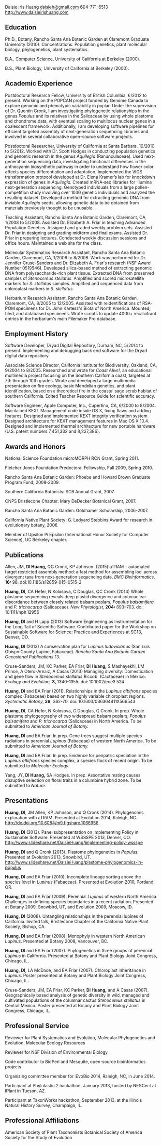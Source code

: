 Daisie Iris Huang
daisieh@gmail.com
604-771-6513
http://www.daisieirishuang.com

## Education

Ph.D., Botany, Rancho Santa Ana Botanic Garden at Claremont Graduate
University (2010).
Concentrations: Population genetics, plant molecular biology,
phylogenetics, plant systematics.

B.A., Computer Science, University of California at Berkeley (2000).

B.S., Plant Biology, University of California at Berkeley (2000).

## Academic Experience

Postdoctoral Research Fellow, University of British Columbia, 6/2012 to
present. Working on the POPCAN project funded by Genome Canada to
explore genomic and phenotypic variability in poplar. Under the
supervision of Dr. Quentin Cronk, I am investigating phylogenetic
relationships in the genus _Populus_ and its relatives in the Salicaceae
by using whole plastome and chondrome data, with eventual scaling to
multilocus nuclear genes in a coalescent framework. Additionally, I am
developing software pipelines for efficient targeted assembly of
next-generation sequencing libraries and involved in several
collaborative open-source software projects.

Postdoctoral Researcher, University of California at Santa Barbara.
10/2010 to 5/2012. Worked with Dr. Scott Hodges in conducting population
genetics and genomic research in the genus _Aquilegia_ (Ranunculaceae).
Used next-generation sequencing data, investigating functional
differences in the anthocyanin biosynthetic pathway in order to
understand how flower color affects species differentiation and
adaptation. Implemented the VIGS transformation protocol developed at
Dr. Elena Kramer’s lab for knockdown expression of genes in _Aquilegia._
Created mRNA-seq libraries for Illumina next-generation sequencing.
Genotyped individuals from a large pollen-competition study involving
over 1000 genetic individuals and analyzed the resulting dataset.
Developed a method for extracting genomic DNA from inviable _Aquilegia_
seeds, allowing genetic data to be obtained from materials previously
thought to be unusable.

Teaching Assistant, Rancho Santa Ana Botanic Garden, Claremont, CA,
1/2008 to 5/2008. Assisted Dr. Elizabeth A. Friar in teaching Advanced
Population Genetics. Assigned and graded weekly problem sets. Assisted
Dr. Friar in designing and grading midterm and final exams. Assisted Dr.
Friar in preparing lectures. Conducted weekly discussion sessions and
office hours. Maintained a web site for the class.

Molecular Systematics Research Assistant, Rancho Santa Ana Botanic
Garden, Claremont, CA, 1/2006 to 8/2008. Work was performed for Dr.
Jennifer Cruse-Sanders and Dr. Elizabeth A. Friar's research (NSF Award
Number 0519546). Developed silica-based method of extracting genomic DNA
from polysaccharide-rich plant tissue. Extracted DNA from preserved
samples of _Stenocereus stellatus_. Amplified and scored microsatellite
markers for _S. stellatus_ samples. Amplified and sequenced data from
chloroplast markers in _S. stellatus._

Herbarium Research Assistant, Rancho Santa Ana Botanic Garden,
Claremont, CA, 8/2005 to 12/2005. Assisted with reidentifications of
RSA-POM specimens for Dr. John Kartesz's Biota of North America.
Mounted, filed, and databased specimens. Wrote scripts to update 4000+
recalcitrant entries in the herbarium's main Filemaker Pro database.

## Employment History

Software Developer, Dryad Digital Repository, Durham, NC, 5/2014 to
present. Implementing and debugging back end software for the Dryad
digital data repository.

Associate Science Director, California Institute for Biodiversity,
Oakland, CA, 9/2004 to 8/2005. Researched and wrote for _Coast Alive!,_
an educational multimedia project focusing on the Southern California
coast, targeted at 7th through 10th grades. Wrote and developed a large
multimedia presentation on fire ecology, basic Mendelian genetics, and
plant identification, based on a theoretical fire in the coastal sage
scrub habitat of southern California. Edited Teacher Resource Guide for
scientific accuracy.

Software Engineer, Apple Computer, Inc., Cupertino, CA, 6/2000 to
8/2004. Maintained KEXT Management code inside OS X, fixing flaws and
adding features. Designed and implemented KEXT integrity verification
system. Designed architecture for KEXT management features in Mac OS X
10.4. Designed and implemented thermal architecture for new portable
hardware (U.S. patent numbers 7,451,332 and 8,237,386).

## Awards and Honors

National Science Foundation microMORPH RCN Grant, Spring 2011.

Fletcher Jones Foundation Predoctoral Fellowship, Fall 2009, Spring
2010.

Rancho Santa Ana Botanic Garden: Phoebe and Howard Brown Graduate
Program Fund, 2008-2009.

Southern California Botanists: SCB Annual Grant, 2007.

CNPS Bristlecone Chapter: Mary DeDecker Botanical Grant, 2007.

Rancho Santa Ana Botanic Garden: Goldhamer Scholarship, 2006-2007.

California Native Plant Society: G. Ledyard Stebbins Award for research
in evolutionary botany, 2006.

Member of Upsilon Pi Epsilon (International Honor Society for Computer
Science), UC Berkeley chapter.

## Publications

Allen, JM, **DI Huang,** QC Cronk, KP Johnson. (2015) aTRAM – automated
target restricted assembly method: a fast method for assembling loci
across divergent taxa from next-generation sequencing data. _BMC
Bioinformatics,_ **16:** 98. doi:10.1186/s12859-015-0515-2

**Huang, DI,** CA Hefer, N Kolosova, C Douglas, QC Cronk (2014) Whole
plastome sequencing reveals deep plastid divergence and cytonuclear
discordance between closely related balsam poplars, _Populus
balsamifera_ and _P. trichocarpa_ (Salicaceae). _New Phytologist,_
**204:** 693–703. doi: 10.1111/nph.12956

**Huang, DI** and H Lapp (2013) Software Engineering as Instrumentation for
the Long Tail of Scientific Software. Contributed paper for the Workshop
on Sustainable Software for Science: Practice and Experiences at SC13,
Denver, CO.

**Huang, DI** (2013) A conservation plan for _Lupinus ludovicianus_ (San
Luis Obispo County Lupine, Fabaceae). _Rancho Santa Ana Botanic Garden
Occasional Publications_ 13.

Cruse-Sanders, JM, KC Parker, EA Friar, **DI Huang,** S Mashayekhi, LM
Prince, A Otero-Arnaiz, A Casas (2013) Managing diversity: Domestication
and gene flow in _Stenocereus stellatus_ Riccob. (Cactaceae) in Mexico.
_Ecology and Evolution,_ **3,** 1340-1355. doi: 10.1002/ece3.524

**Huang, DI** and EA Friar (2011). Relationships in the _Lupinus albifrons_
species complex (Fabaceae) based on two highly variable chloroplast
regions. _Systematic Botany_, **36**, 362-70. doi:
10.1600/036364411X569543

**Huang, DI,** CA Hefer, N Kolosova, C Douglas, Q Cronk. In prep. Whole
plastome phylogeography of two widespread balsam poplars, _Populus
balsamifera_ and _P. trichocarpa_ (Salicaceae) in North America. To be
submitted to _American Journal of Botany._

**Huang, DI** and EA Friar. In prep. Gene trees suggest multiple species
radiations in perennial _Lupinus_ (Fabaceae) of western North America.
To be submitted to _American Journal of Botany._

**Huang, DI** and EA Friar. In prep. Evidence for peripatric speciation in
the _Lupinus albifrons_ species complex, a species flock of recent
origin. To be submitted to _Molecular Ecology_.

Yang, JY, **DI Huang,** SA Hodges. In prep. Assortative mating causes disruptive
selection on floral traits in a columbine hybrid zone. To be submitted
to _Nature_.

## Presentations

**Huang, DI,** JM Allen, KP Johnson, and Q Cronk (2014). Phylogenomic
exploration with aTRAM. Presented at Evolution 2014, Raleigh, NC.
http://dx.doi.org/10.6084/m9.figshare.1066958

**Huang, DI** (2013). Panel subpresentation on Implementing Policy in
Sustainable Software. Presented at WSSSPE 2013, Denver, CO.
http://www.slideshare.net/DaisieHuang/implementing-policy-wssspe

**Huang, DI** and Q Cronk (2013). Plastome phylogenetics in _Populus_.
Presented at Evolution 2013, Snowbird, UT.
http://www.slideshare.net/DaisieHuang/plastome-phylogenomics-in-populus

**Huang, DI** and EA Friar (2010). Incomplete lineage sorting above the
species level in _Lupinus_ (Fabaceae). Presented at Evolution 2010,
Portland, OR.

**Huang, DI** and EA Friar (2009). Perennial _Lupinus_ of western North
America: Challenges in defining species boundaries in a recent
radiation. Presented at Botany 2009, Snowbird, UT, and Evolution 2009,
Moscow, ID.

**Huang, DI** (2008). Untangling relationships in the perennial lupines of
California. Invited talk, Bristlecone Chapter of the California Native
Plant Society, Bishop, CA.

**Huang, DI** and EA Friar (2008). Monophyly in western North American
_Lupinus_. Presented at Botany 2008, Vancouver, BC.

**Huang, DI** and EA Friar (2007). Phylogenetics in three groups of
perennial _Lupinus_ in California. Presented at Botany and Plant Biology
Joint Congress, Chicago, IL.

**Huang, DI,** LA McDade, and EA Friar (2007). Chloroplast inheritance in
_Lupinus_. Poster presented at Botany and Plant Biology Joint Congress,
Chicago, IL.

Cruse-Sanders, JM, EA Friar, KC Parker, **DI Huang,** and A Casas (2007).
Geographically based analysis of genetic diversity in wild, managed and
cultivated populations of the columnar cactus _Stenocereus stellatus_ in
Central Mexico. Poster presented at Botany and Plant Biology Joint
Congress, Chicago, IL.

## Professional Service

Reviewer for Plant Systematics and Evolution, Molecular Phylogenetics
and Evolution, Molecular Ecology Resources

Reviewer for NSF Division of Environmental Biology

Code contributor to BioPerl and Mesquite, open-source bioinformatics
projects

Organizing committee member for iEvoBio 2014, Raleigh, NC, in June 2014.

Participant at Phylotastic 2 hackathon, January 2013, hosted by NESCent
at iPlant in Tucson, AZ.

Participant at TaxonWorks hackathon, September 2013, at the Illinois
Natural History Survey, Champaign, IL.

## Professional Affiliations

American Society of Plant Taxonomists
Botanical Society of America
Society for the Study of Evolution

